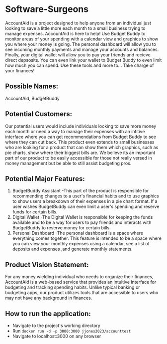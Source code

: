 # Software-Surgeons

AccountAid is a project designed to help anyone from an individual just looking to save a little more each month to a small business trying to manage expenses. AccountAid is here to help! Use Budget Buddy to monitor areas of your spending with a calendar view and graphics to show you where your money is going. The personal dashboard will allow you to see incoming monthly payments and manage your accounts and balances. Finally, your digital wallet will allow you to pay your friends and recieve direct depsosits. You can even link your wallet to Budget Buddy to even limit how much you can spend. Use these tools and more to... Take charge of your finances!

## **Possible Names:**  
AccountAid, BudgetBuddy

## **Potential Customers:**  
Our potential users would include individuals looking to save more money each month or need a way to manage their expenses with an intitive interface where you can get recommendations from Budget Buddy to see where they can cut back. This product even extends to small businesses who are looking for a product that can show them which graphics, such as pie charts, show where their biggest bills are. We believe its an important part of our product to be easily accessible for those not really versed in money management but be able to still assist budgeting pros.

## **Potential Major Features:**  
1. BudgetBuddy Assistant
  -This part of the product is responsible for recommending changes to a user's financial habits and to use graphics to show users a breakdown of their expenses in a pie chart format. If a user wishes BudgetBuddy can even limit a user's spending and reserve funds for certain bills.
2. Digital Wallet
  -The Digital Wallet is responsible for keeping the funds available and to be a way for users to pay friends and interacts with BudgetBuddy to reserve money for certain bills.
3. Personal Dashboard
 -The personal dashboard is a space where everything comes together. This feature is intended to be a space where you can view your monthly expenses using a calendar, see a list of deposits and expenses ,and generate monthly statements.

## **Product Vision Statement:**  
For any money wielding individual who needs to organize their finances, AccountAid is a web-based service that provides an intuitive interface for budgeting and tracking spending habits. Unlike typical banking or budgeting apps, our product utilizes tools that are accessible to users who may not have any background in finances.

## **How to run the application:**
- Navigate to the project's working directory
- Run `docker run -d -p 3000:3000 jjones2023/accounttest`
- Navigate to localhost:3000 on any browser

